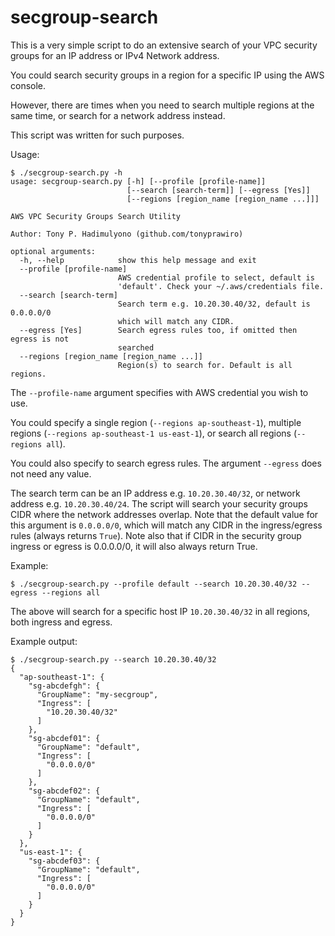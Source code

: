 # secgroup-search

This is a very simple script to do an extensive search of your VPC security groups for an IP address or IPv4 Network address.

You could search security groups in a region for a specific IP using the AWS console.

However, there are times when you need to search multiple regions at the same time, or search for a network address instead.

This script was written for such purposes.

Usage:

```
$ ./secgroup-search.py -h
usage: secgroup-search.py [-h] [--profile [profile-name]]
                          [--search [search-term]] [--egress [Yes]]
                          [--regions [region_name [region_name ...]]]

AWS VPC Security Groups Search Utility

Author: Tony P. Hadimulyono (github.com/tonyprawiro)

optional arguments:
  -h, --help            show this help message and exit
  --profile [profile-name]
                        AWS credential profile to select, default is
                        'default'. Check your ~/.aws/credentials file.
  --search [search-term]
                        Search term e.g. 10.20.30.40/32, default is 0.0.0.0/0
                        which will match any CIDR.
  --egress [Yes]        Search egress rules too, if omitted then egress is not
                        searched
  --regions [region_name [region_name ...]]
                        Region(s) to search for. Default is all regions.
```

The `--profile-name` argument specifies with AWS credential you wish to use.

You could specify a single region (`--regions ap-southeast-1`), multiple regions (`--regions ap-southeast-1 us-east-1`), or search all regions (`--regions all`).

You could also specify to search egress rules. The argument `--egress` does not need any value.

The search term can be an IP address e.g. `10.20.30.40/32`, or network address e.g. `10.20.30.40/24`. The script will search your security groups CIDR where the network addresses overlap. Note that the default value for this argument is `0.0.0.0/0`, which will match any CIDR in the ingress/egress rules (always returns `True`). Note also that if CIDR in the security group ingress or egress is 0.0.0.0/0, it will also always return True.

Example:

```
$ ./secgroup-search.py --profile default --search 10.20.30.40/32 --egress --regions all
```

The above will search for a specific host IP `10.20.30.40/32` in all regions, both ingress and egress.

Example output:

```
$ ./secgroup-search.py --search 10.20.30.40/32
{
  "ap-southeast-1": {
    "sg-abcdefgh": {
      "GroupName": "my-secgroup", 
      "Ingress": [
        "10.20.30.40/32"
      ]
    }, 
    "sg-abcdef01": {
      "GroupName": "default", 
      "Ingress": [
        "0.0.0.0/0"
      ]
    }, 
    "sg-abcdef02": {
      "GroupName": "default", 
      "Ingress": [
        "0.0.0.0/0"
      ]
    }
  }, 
  "us-east-1": {
    "sg-abcdef03": {
      "GroupName": "default", 
      "Ingress": [
        "0.0.0.0/0"
      ]
    }
  }
}
```